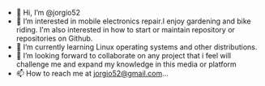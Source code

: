 - 👋 Hi, I’m @jorgio52
- 👀 I’m interested in mobile electronics repair.I enjoy gardening and bike riding. I'm also interested in how to start or maintain repository or repositories on Github.
- 🌱 I’m currently learning Linux operating systems and other distributions.
- 💞️ I’m looking forward to collaborate on any project that i feel will challenge me and expand my knowledge in this media or platform
- 📫 How to reach me at jorgio52@gmail.com...

<!---
jorgio52/jorgio52 is a ✨ special ✨ repository because its `README.md` (this file) appears on your GitHub profile.
You can click the Preview link to take a look at your changes.
--->
